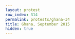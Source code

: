 ```yaml
---
layout: protest
row_index: 314
permalink: protests/ghana-34
title: Ghana, September 2015
hidden: true
---
```

